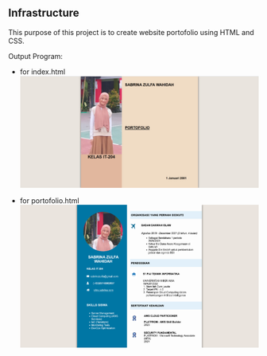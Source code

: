 ## Infrastructure

This purpose of this project is to create website portofolio using HTML and CSS.

Output Program:

- for index.html
![alt text](output/Index.jpeg)

- for portofolio.html
![alt text](output/Portofolio.png)
